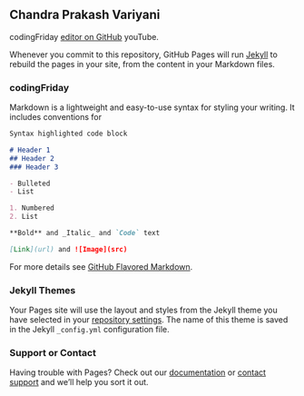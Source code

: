 ## Chandra Prakash Variyani

codingFriday [editor on GitHub](https://www.youtube.com/channel/UCscSurmy2BBa4hBspnyCcOw) youTube.

Whenever you commit to this repository, GitHub Pages will run [Jekyll](https://jekyllrb.com/) to rebuild the pages in your site, from the content in your Markdown files.

### codingFriday

Markdown is a lightweight and easy-to-use syntax for styling your writing. It includes conventions for

```markdown
Syntax highlighted code block

# Header 1
## Header 2
### Header 3

- Bulleted
- List

1. Numbered
2. List

**Bold** and _Italic_ and `Code` text

[Link](url) and ![Image](src)
```

For more details see [GitHub Flavored Markdown](https://guides.github.com/features/mastering-markdown/).

### Jekyll Themes

Your Pages site will use the layout and styles from the Jekyll theme you have selected in your [repository settings](https://github.com/cpvariyani/cpvariyani/settings). The name of this theme is saved in the Jekyll `_config.yml` configuration file.

### Support or Contact

Having trouble with Pages? Check out our [documentation](https://docs.github.com/categories/github-pages-basics/) or [contact support](https://github.com/contact) and we’ll help you sort it out.
